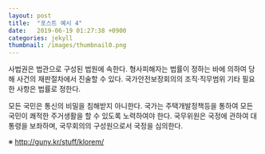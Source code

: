 ```yaml
---
layout: post
title:  "포스트 예시 4"
date:   2019-06-19 01:27:38 +0900
categories: jekyll
thumbnail: /images/thumbnail0.png
---
```

사법권은 법관으로 구성된 법원에 속한다. 형사피해자는 법률이 정하는 바에 의하여 당해 사건의 재판절차에서 진술할 수 있다. 국가안전보장회의의 조직·직무범위 기타 필요한 사항은 법률로 정한다.

모든 국민은 통신의 비밀을 침해받지 아니한다. 국가는 주택개발정책등을 통하여 모든 국민이 쾌적한 주거생활을 할 수 있도록 노력하여야 한다. 국무위원은 국정에 관하여 대통령을 보좌하며, 국무회의의 구성원으로서 국정을 심의한다.

※ http://guny.kr/stuff/klorem/